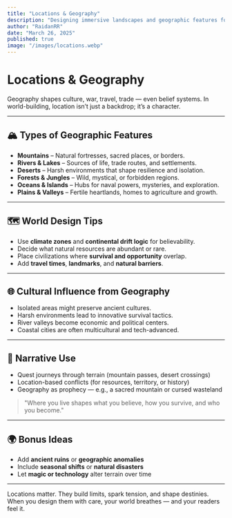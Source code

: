 ```yaml
---
title: "Locations & Geography"
description: "Designing immersive landscapes and geographic features for your world."
author: "RaidanRR"
date: "March 26, 2025"
published: true
image: "/images/locations.webp"
---
```


# Locations & Geography

Geography shapes culture, war, travel, trade — even belief systems. In world-building, location isn’t just a backdrop; it’s a character.

---

## 🏔️ Types of Geographic Features

- **Mountains** – Natural fortresses, sacred places, or borders.
- **Rivers & Lakes** – Sources of life, trade routes, and settlements.
- **Deserts** – Harsh environments that shape resilience and isolation.
- **Forests & Jungles** – Wild, mystical, or forbidden regions.
- **Oceans & Islands** – Hubs for naval powers, mysteries, and exploration.
- **Plains & Valleys** – Fertile heartlands, homes to agriculture and growth.

---

## 🗺️ World Design Tips

- Use **climate zones** and **continental drift logic** for believability.
- Decide what natural resources are abundant or rare.
- Place civilizations where **survival and opportunity** overlap.
- Add **travel times**, **landmarks**, and **natural barriers**.

---

## 🌐 Cultural Influence from Geography

- Isolated areas might preserve ancient cultures.
- Harsh environments lead to innovative survival tactics.
- River valleys become economic and political centers.
- Coastal cities are often multicultural and tech-advanced.

---

## 🧭 Narrative Use

- Quest journeys through terrain (mountain passes, desert crossings)
- Location-based conflicts (for resources, territory, or history)
- Geography as prophecy — e.g., a sacred mountain or cursed wasteland

> "Where you live shapes what you believe, how you survive, and who you become."

---

## 🌍 Bonus Ideas

- Add **ancient ruins** or **geographic anomalies**
- Include **seasonal shifts** or **natural disasters**
- Let **magic or technology** alter terrain over time

---

Locations matter. They build limits, spark tension, and shape destinies.
When you design them with care, your world breathes — and your readers feel it.

